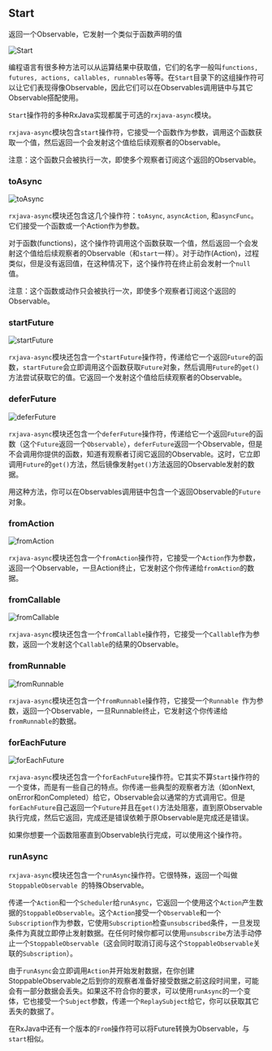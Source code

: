 
## Start

返回一个Observable，它发射一个类似于函数声明的值

![Start](../images/operators/start.png)

编程语言有很多种方法可以从运算结果中获取值，它们的名字一般叫`functions, futures, actions, callables, runnables`等等。在`Start`目录下的这组操作符可以让它们表现得像Observable，因此它们可以在Observables调用链中与其它Observable搭配使用。

`Start`操作符的多种RxJava实现都属于可选的`rxjava-async`模块。

`rxjava-async`模块包含`start`操作符，它接受一个函数作为参数，调用这个函数获取一个值，然后返回一个会发射这个值给后续观察者的Observable。

注意：这个函数只会被执行一次，即使多个观察者订阅这个返回的Observable。

### toAsync

![toAsync](../images/operators/toAsync.png)

`rxjava-async`模块还包含这几个操作符：`toAsync`, `asyncAction`, 和`asyncFunc`。它们接受一个函数或一个Action作为参数。

对于函数(functions)，这个操作符调用这个函数获取一个值，然后返回一个会发射这个值给后续观察者的Observable（和`start`一样）。对于动作(Action)，过程类似，但是没有返回值，在这种情况下，这个操作符在终止前会发射一个`null`值。

注意：这个函数或动作只会被执行一次，即使多个观察者订阅这个返回的Observable。

### startFuture

![startFuture](../images/operators/startFuture.png)

`rxjava-async`模块还包含一个`startFuture`操作符，传递给它一个返回`Future`的函数，`startFuture`会立即调用这个函数获取`Future`对象，然后调用`Future`的`get()`方法尝试获取它的值。它返回一个发射这个值给后续观察者的Observable。

### deferFuture

![deferFuture](../images/operators/deferFuture.png)

`rxjava-async`模块还包含一个`deferFuture`操作符，传递给它一个返回`Future`的函数（这个`Future`返回一个`Observable`），`deferFuture`返回一个Observable，但是不会调用你提供的函数，知道有观察者订阅它返回的Observable。这时，它立即调用`Future`的`get()`方法，然后镜像发射`get()`方法返回的Observable发射的数据。

用这种方法，你可以在Observables调用链中包含一个返回Observable的`Future`对象。

### fromAction

![fromAction](../images/operators/fromCallable.png)

`rxjava-async`模块还包含一个`fromAction`操作符，它接受一个`Action`作为参数，返回一个Observable，一旦Action终止，它发射这个你传递给`fromAction`的数据。

### fromCallable

![fromCallable](../images/operators/fromCallable.png)

`rxjava-async`模块还包含一个`fromCallable`操作符，它接受一个`Callable`作为参数，返回一个发射这个`Callable`的结果的Observable。

### fromRunnable

![fromRunnable](../images/operators/fromRunnable.png)

`rxjava-async`模块还包含一个`fromRunnable`操作符，它接受一个`Runnable `作为参数，返回一个Observable，一旦Runnable终止，它发射这个你传递给`fromRunnable`的数据。

### forEachFuture

![forEachFuture](../images/operators/forEachFuture.png)

`rxjava-async`模块还包含一个`forEachFuture`操作符。它其实不算`Start`操作符的一个变体，而是有一些自己的特点。你传递一些典型的观察者方法（如onNext, onError和onCompleted）给它，Observable会以通常的方式调用它。但是`forEachFuture`自己返回一个`Future`并且在`get()`方法处阻塞，直到原Observable执行完成，然后它返回，完成还是错误依赖于原Observable是完成还是错误。

如果你想要一个函数阻塞直到Observable执行完成，可以使用这个操作符。

### runAsync

`rxjava-async`模块还包含一个`runAsync`操作符。它很特殊，返回一个叫做`StoppableObservable `的特殊Observable。

传递一个`Action`和一个`Scheduler`给`runAsync`，它返回一个使用这个`Action`产生数据的`StoppableObservable`。这个`Action`接受一个`Observable`和一个`Subscription`作为参数，它使用`Subscription`检查`unsubscribed`条件，一旦发现条件为真就立即停止发射数据。在任何时候你都可以使用`unsubscribe`方法手动停止一个`StoppableObservable`（这会同时取消订阅与这个`StoppableObservable`关联的`Subscription`）。

由于`runAsync`会立即调用`Action`并开始发射数据，在你创建StoppableObservable之后到你的观察者准备好接受数据之前这段时间里，可能会有一部分数据会丢失。如果这不符合你的要求，可以使用`runAsync`的一个变体，它也接受一个`Subject`参数，传递一个`ReplaySubject`给它，你可以获取其它丢失的数据了。

在RxJava中还有一个版本的`From`操作符可以将Future转换为Observable，与`start`相似。
